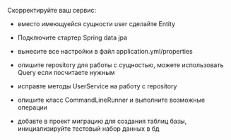 Скорректируйте ваш сервис:

- вместо имеющуейся сущности user сделайте Entity

- Подключите стартер Spring data jpa

- вынесите все настройки в файл application.yml/properties

- опишите repository для работы с сущностью, можете использовать Query если посчитаете нужным

- исправте методы UserService на работу с repository

- опишите класс CommandLineRunner и выполните возможные операции

- добавте в проект миграцию для создания таблиц базы, инициализируйте тестовый набор данных в бд
